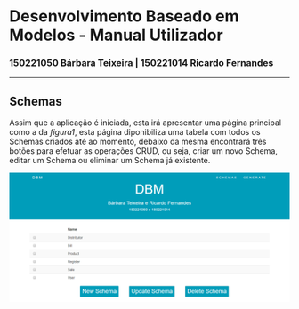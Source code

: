 #    Desenvolvimento Baseado em Modelos - Manual Utilizador

### 150221050 Bárbara Teixeira | 150221014 Ricardo Fernandes
----------

## Schemas
Assim que a aplicação é iniciada, esta irá apresentar uma página principal como a da *figura1*, esta página diponibiliza uma tabela com todos os Schemas criados até ao momento, debaixo da mesma encontrará três botões para efetuar as operações CRUD, ou seja, criar um novo Schema, editar um Schema ou eliminar um Schema já existente.

![](schema0.png)